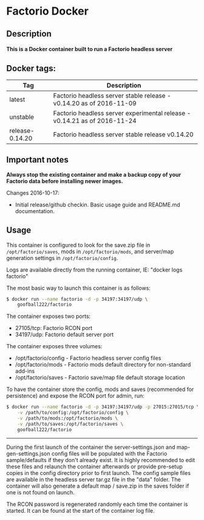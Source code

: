 # Factorio Docker

## Description

#### This is a Docker container built to run a Factorio headless server

## Docker tags:
| Tag | Description |
| --- | --- |
| latest | Factorio headless server stable release - v0.14.20 as of 2016-11-09 |
| unstable | Factorio headless server experimental release - v0.14.21 as of 2016-11-24 |
| release-0.14.20 | Factorio headless server stable release v0.14.20 |

## Important notes

**Always stop the existing container and make a backup copy of your Factorio data before installing newer images.**

Changes 2016-10-17:
* Initial release/github checkin. Basic usage guide and README.md documentation.

## Usage

This container is configured to look for the save.zip file in `/opt/factorio/saves`,
mods in `/opt/factorio/mods`, and server/map generation settings in `/opt/factorio/config`.

Logs are available directly from the running container, IE: "docker logs factorio"

The most basic way to launch this container is as follows:

```bash
$ docker run --name factorio -d -p 34197:34197/udp \
	goofball222/factorio
```

The container exposes two ports:
* 27105/tcp: Factorio RCON port
* 34197/udp: Factorio default server port

The container exposes three volumes:
* /opt/factorio/config - Factorio headless server config files
* /opt/factorio/mods - Factorio mods default directory for non-standard add-ins
* /opt/factorio/saves - Factorio save/map file default storage location

To have the container store the config, mods and saves (recommended for persistence)
and expose the RCON port for admin, run:

```bash
$ docker run --name factorio -d -p 34197:34197/udp -p 27015:27015/tcp \
	-v /path/to/config:/opt/factorio/config \
	-v /path/to/mods:/opt/factorio/mods \
	-v /path/to/saves:/opt/factorio/saves \
	goofball222/factorio
```

---

During the first launch of the container the server-settings.json and map-gen-settings.json config files will be populated with the Factorio sample/defaults if they don't already exist. It is highly recommended to edit these files and relaunch the container afterwards or provide pre-setup copies in the config directory prior to first launch. The config sample files are available in the headless server tar.gz file in the "data" folder. The container will also generate a default map / save.zip in the saves folder if one is not found on launch.

The RCON password is regenerated randomly each time the container is started. It can be found at the start of the container log file.

